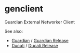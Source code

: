 # genclient
Guardian External Networker Client

See also:
 - [Guardian](https://github.com/cloudfoundry-incubator/guardian) / [Guardian Release](https://github.com/cloudfoundry-incubator/guardian-release)
 - [Ducati](https://github.com/cloudfoundry-incubator/ducati) / [Ducati Release](https://github.com/cloudfoundry-incubator/ducati-release)
